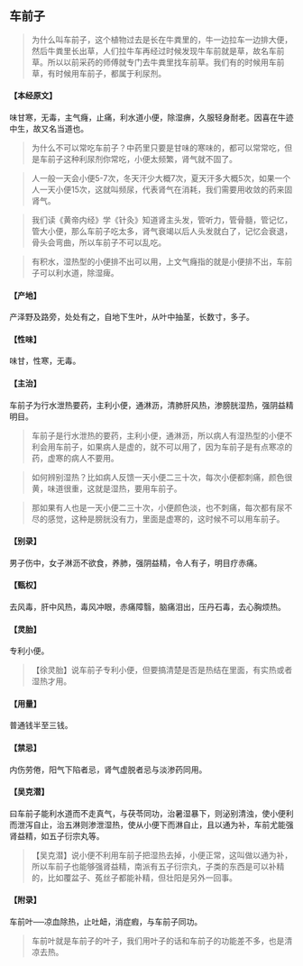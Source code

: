 ## 车前子

> 为什么叫车前子，这个植物过去是长在牛粪里的，牛一边拉车一边排大便，然后牛粪里长出草，人们拉牛车再经过时候发现牛车前就是草，故名车前草。所以以前采药的师傅就专门去牛粪里找车前草。我们有的时候用车前草，有时候用车前子，都属于利尿剂。

#### 【本经原文】
味甘寒，无毒，主气癃，止痛，利水道小便，除湿痹，久服轻身耐老。因喜在牛迹中生，故又名当道也。

> 为什么不可以常吃车前子？中药里只要是甘味的寒味的，都可以常常吃，但是车前子这种利尿剂你常吃，小便太频繁，肾气就不固了。

> 人一般一天会小便5-7次，冬天汗少大概7次，夏天汗多大概5次，如果一个人一天小便15次，这就叫频尿，代表肾气在消耗，我们需要用收敛的药来固肾气。

> 我们读《黄帝内经》学《针灸》知道肾主头发，管听力，管骨髓，管记忆，管大小便，那么车前子吃太多，肾气衰竭以后人头发就白了，记忆会衰退，骨头会弯曲，所以车前子不可以乱吃。

> 有积水，湿热型的小便排不出可以用，上文气癃指的就是小便排不出，车前子可以利水道，除湿痺。

#### 【产地】
产泽野及路旁，处处有之，自地下生叶，从叶中抽茎，长数寸，多子。
#### 【性味】
味甘，性寒，无毒。
#### 【主治】
车前子为行水泄热要药，主利小便，通淋沥，清肺肝风热，渗膀胱湿热，强阴益精明目。

> 车前子是行水泄热的要药，主利小便，通淋沥，所以病人有湿热型的小便不利会用车前子，如果病人是虚的，就不可以用了，因为车前子是有点寒凉的药，虚寒的病人不要用。

> 如何辨别湿热？‍‍比如病人反馈一天小便二三十次，每次小便都刺痛，颜色很黄，味道很重，这就是湿热，要用车前子。

> 那如果有人也是一天小便二三十次，小便颜色淡，也不刺痛，每次都有尿不尽的感觉，这种是膀胱没有力，里面是虚寒的，这时候不可以用车前子。

#### 【别录】
男子伤中，女子淋沥不欲食，养肺，强阴益精，令人有子，明目疗赤痛。
#### 【甄权】
去风毒，肝中风热，毒风冲眼，赤痛障翳，脑痛泪出，压丹石毒，去心胸烦热。
#### 【灵胎】
专利小便。

> 【徐灵胎】说车前子专利小便，但要搞清楚是否是热结在里面，有实热或者湿热才用。

#### 【用量】
普通钱半至三钱。
#### 【禁忌】
内伤劳倦，阳气下陷者忌，肾气虚脱者忌与淡渗药同用。
#### 【吴克潜】
曰车前子能利水道而不走真气，与茯苓同功，治暑湿暴下，则泌别清浊，使小便利而泄泻自止，治五淋则渗泄湿热，使从小便下而淋自止，且以通为补，车前尤能强肾益精，如五子衍宗丸等。

> 【吴克潜】说小便不利用车前子把湿热去掉，小便正常，这叫做以通为补，所以车前子也能够强肾益精，南派有五子衍宗丸，子类的东西是可以补精的，比如覆盆子、菟丝子都能补精，但壮阳是另外一回事。

#### 【附录】
车前叶──凉血除热，止吐衄，消症瘕，与车前子同功。

> 车前叶就是车前子的叶子，我们用叶子的话和车前子的功能差不多，也是清凉去热。